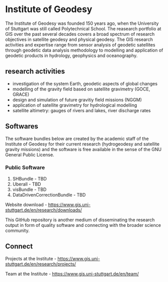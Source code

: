 # Institute of Geodesy
The Institute of Geodesy was founded 150 years ago, when the University of Stuttgart was still called Polytechnical School. The reasearch portfolio at GIS over the past several decades covers a broad spectrum of research objectives in satellite geodesy and physical geodesy. The GIS research activities and expertise range from sensor analysis of geodetic satellites through geodetic data analysis methodology to modelling and application of geodetic products in hydrology, geophysics and oceanography.


## research activities
 - investigation of the system Earth, geodetic aspects of global changes
 - modelling of the gravity field based on satellite gravimetry (GOCE, GRACE)
 - design and simulation of future gravitiy field missions (NGGM)
 - application of satellite gravimetry for hydrological modelling
 - satellite altimetry: gauges of rivers and lakes, river discharge rates

## Softwares
The software bundles below are created by the academic staff of the Institute of Geodesy for their current research (hydrogeodesy and satellite gravity missions) and the software is free  available in the sense of the GNU General Public License.

### Public Software
1. SHBundle - TBD
2. Uberall - TBD
3. visBundle - TBD
4. DataDrivenCorrectionBundle - TBD

Website download - https://www.gis.uni-stuttgart.de/en/research/downloads/

This GitHub repository is another medium of disseminating the research output in form of quality software and connecting with the broader science community.

## Connect
Projects at the Institute - https://www.gis.uni-stuttgart.de/en/research/projects/

Team at the Institute - https://www.gis.uni-stuttgart.de/en/team/

